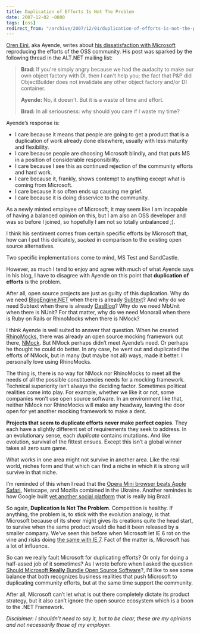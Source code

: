 ```yaml
---
title: Duplication of Efforts Is Not The Problem
date: 2007-12-02 -0800
tags: [oss]
redirect_from: "/archive/2007/12/01/duplication-of-efforts-is-not-the-problem.aspx/"
---
```


[Oren Eini](http://www.ayende.com/Blog/ "Ayende"), aka Ayende, writes
about [his dissatisfaction with
Microsoft](http://www.ayende.com/Blog/archive/2007/12/03/Reasons-for-caring-Microsoft-amp-OSS.aspx "Reasons for caring: Microsoft and OSS")
reproducing the efforts of the OSS community. His post was sparked by
the following thread in the ALT.NET mailing list:

> **Brad:** If you're simply angry because we had the audacity to make
> our own object factory with DI, then I can't help you; the fact that
> P&P did ObjectBuilder does not invalidate any other object factory
> and/or DI container.
>
> **Ayende:** No, it doesn't. But it is a waste of time and effort.
>
> **Brad:** In all seriousness: why should you care if I waste my time?

Ayende’s response is:

-   I care because it means that people are going to get a product that
    is a duplication of work already done elsewhere, usually with less
    maturity and flexibility.
-   I care because people are choosing Microsoft blindly, and that puts
    MS in a position of considerable responsibility.
-   I care because I see this as continued rejection of the community
    efforts and hard work.
-   I care because it, frankly, shows contempt to anything except what
    is coming from Microsoft.
-   I care because it so often ends up causing me grief.
-   I care because it is doing disservice to the community.

As a newly minted employee of Microsoft, it may seem like I am incapable
of having a balanced opinion on this, but I am also an OSS developer and
was so before I joined, so hopefully I am not so totally unbalanced ;).

I think his sentiment comes from certain specific efforts by Microsoft
that, how can I put this delicately, *sucked* in comparison to the
existing open source alternatives.

Two specific implementations come to mind, MS Test and SandCastle.

However, as much I tend to enjoy and agree with much of what Ayende says
in his blog, I have to disagree with Ayende on this point that
**duplication of efforts** is the problem.

After all, open source projects are just as guilty of this duplication.
Why do we need
[BlogEngine.NET](http://www.codeplex.com/blogengine "BlogEngine.NET")
when there is already [Subtext](http://subtextproject.com/ "Subtext")?
And why do we need Subtext when there is already
[DasBlog](http://dalblog "http://www.dasblog.info/")? Why do we need
MbUnit when there is NUnit? For that matter, why do we need Monorail
when there is Ruby on Rails or RhinoMocks when there is NMock?

I think Ayende is well suited to answer that question. When he created
[RhinoMocks](http://www.ayende.com/projects/rhino-mocks.aspx "Rhino Mocks"),
there was already an open source mocking framework out there,
[NMock](http://nmock.org/ "NMock"). But NMock perhaps didn’t meet
Ayende’s need. Or perhaps he thought he could do better. In any case, he
went out and duplicated the efforts of NMock, but in many (but maybe not
all) ways, made it better. I personally love using RhinoMocks.

The thing is, there is no way for NMock nor RhinoMocks to meet all the
needs of all the possible constituencies needs for a mocking framework.
Technical superiority isn’t always the deciding factor. Sometimes
political realities come into play. For example, whether we like it or
not, some companies won’t use open source software. In an environment
like that, neither NMock nor RhinoMocks will make any headway, leaving
the door open for yet another mocking framework to make a dent.

**Projects that seem to duplicate efforts never make perfect copies**.
They each have a slightly different set of requirements they seek to
address. In an evolutionary sense, each *duplicate* contains mutations.
And like evolution, survival of the fittest ensues. Except this isn’t a
global winner takes all zero sum game.

What works in one area might not survive in another area. Like the real
world, niches form and that which can find a niche in which it is strong
will survive in that niche.

I’m reminded of this when I read that the [Opera Mini browser beats
Apple
Safari](http://operawatch.com/news/2007/04/update-opera-mini-beats-safari-netscape-and-mozilla-combined-in-ukraine.html "Opera Mini"),
Netscape, and Mozilla combined in the Ukraine. Another remindes is how
Google built [yet another social platform](http://orkut.com/ "Orkut")
that is really big Brazil.

So again, **Duplication Is Not The Problem**. Competition is healthy. If
anything, the problem is, to stick with the evolution analogy, is that
Microsoft because of its sheer might gives its creations quite the head
start, to survive when the same product would die had it been released
by a smaller company. We’ve seen this before when Microsoft let IE 6 rot
on the vine and risks doing [the same with IE
7](http://www.codinghorror.com/blog/archives/001006.html "What if they gave a browser war and Microsoft never came").
Fact of the matter is, Microsoft has a lot of influence.

So can we really fault Microsoft for duplicating efforts? Or only for
doing a half-assed job of it sometimes? As I wrote before when I asked
the question [Should Microsoft **Really** Bundle Open Source
Software](https://haacked.com/archive/2007/09/04/should-microsoft-really-bundle-open-source-software.aspx "Really?")?,
I’d like to see some balance that both recognizes business realities
that push Microsoft to duplicating community efforts, but at the same
time support the community.

After all, Microsoft can’t let what is out there completely dictate its
product strategy, but it also can’t ignore the open source ecosystem
which is a boon to the .NET Framework.

*Disclaimer:* *I shouldn’t need to say it, but to be clear, these are my
opinions and not necessarily those of my employer.*

